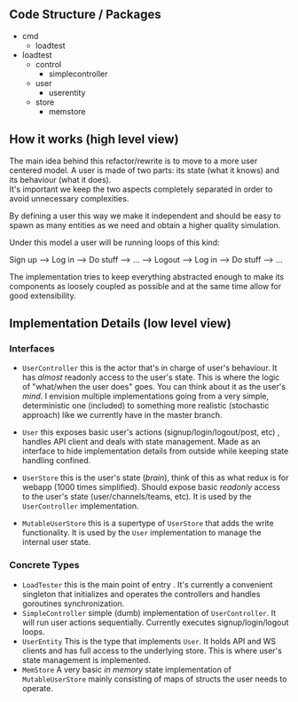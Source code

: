 ## Code Structure / Packages

- cmd
	 - loadtest
- loadtest
	- control
		- simplecontroller
	- user
		- userentity
	- store
		- memstore

## How it works (high level view)

The main idea behind this refactor/rewrite is to move to a more user centered model. A user is made of two parts: its state (what it knows) and its behaviour (what it does).   
It's important we keep the two aspects completely separated in order to avoid unnecessary complexities.

By defining a user this way we make it independent and should be easy to spawn as many entities as we need and obtain a higher quality simulation.

Under this model a user will be running loops of this kind:

Sign up --> Log in --> Do stuff --> ... --> Logout --> Log in --> Do stuff --> ...

The implementation tries to keep everything abstracted enough to make its components as loosely coupled as possible and at the same time allow for good extensibility.

## Implementation Details (low level view)

### Interfaces

- `UserController`
	this is the actor that's in charge of user's behaviour. It has *almost* readonly access to the user's state. This is where the logic of "what/when the user does" goes. You can think about it as the user's *mind*.
I envision multiple implementations going from a very simple, deterministic one (included) to something more realistic (stochastic approach) like we currently have in the master branch.

- `User` 
   this exposes basic user's actions (signup/login/logout/post, etc) , handles API client and deals with state management.
   Made as an interface to hide implementation details from outside while keeping state handling confined.
   
- `UserStore`
  this is the user's state (*brain*), think of this as what redux is for webapp (1000 times simplified). Should expose basic *readonly* access to the user's state (user/channels/teams, etc). It is used by the `UserController` implementation.

- `MutableUserStore`
  this is a supertype of `UserStore` that adds the write functionality. It is used by the `User` implementation to manage the internal user state.

### Concrete Types

- `LoadTester`
   this is the main point of entry . It's currently a convenient singleton that initializes and operates the controllers and handles goroutines synchronization.
- `SimpleController`
   simple (dumb) implementation of `UserController`. It will run user actions sequentially. Currently executes signup/login/logout loops.
- `UserEntity`
   This is the type that implements `User`. It holds API and WS clients and has full access to the underlying store. This is where user's state management is implemented.
- `MemStore`
   A very basic *in memory* state implementation of `MutableUserStore` mainly consisting of maps of structs the user needs to operate.
